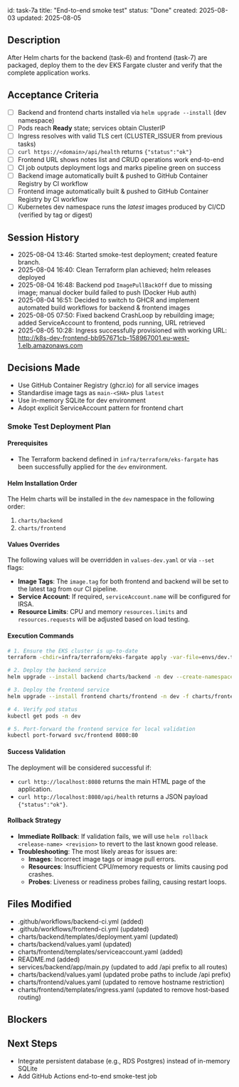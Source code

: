 id: task-7a
title: "End-to-end smoke test"
status: "Done"
created: 2025-08-03
updated: 2025-08-05

## Description

After Helm charts for the backend (task-6) and frontend (task-7) are packaged, deploy them to the dev EKS Fargate cluster and verify that the complete application works.

## Acceptance Criteria

- [ ] Backend and frontend charts installed via `helm upgrade --install` (dev namespace)
- [ ] Pods reach **Ready** state; services obtain ClusterIP
- [ ] Ingress resolves with valid TLS cert (CLUSTER_ISSUER from previous tasks)
- [ ] `curl https://<domain>/api/health` returns `{"status":"ok"}`
- [ ] Frontend URL shows notes list and CRUD operations work end-to-end
- [ ] CI job outputs deployment logs and marks pipeline green on success
- [ ] Backend image automatically built & pushed to GitHub Container Registry by CI workflow
- [ ] Frontend image automatically built & pushed to GitHub Container Registry by CI workflow
- [ ] Kubernetes dev namespace runs the _latest_ images produced by CI/CD (verified by tag or digest)

## Session History

- 2025-08-04 13:46: Started smoke-test deployment; created feature branch.
- 2025-08-04 16:40: Clean Terraform plan achieved; helm releases deployed
- 2025-08-04 16:48: Backend pod `ImagePullBackOff` due to missing image; manual docker build failed to push (Docker Hub auth)
- 2025-08-04 16:51: Decided to switch to GHCR and implement automated build workflows for backend & frontend images
- 2025-08-05 07:50: Fixed backend CrashLoop by rebuilding image; added ServiceAccount to frontend, pods running, URL retrieved
- 2025-08-05 10:28: Ingress successfully provisioned with working URL: http://k8s-dev-frontend-bb957671cb-158967001.eu-west-1.elb.amazonaws.com

## Decisions Made

- Use GitHub Container Registry (ghcr.io) for all service images
- Standardise image tags as `main-<SHA>` plus `latest`
- Use in-memory SQLite for dev environment
- Adopt explicit ServiceAccount pattern for frontend chart

### Smoke Test Deployment Plan

#### Prerequisites

- The Terraform backend defined in `infra/terraform/eks-fargate` has been successfully applied for the `dev` environment.

#### Helm Installation Order

The Helm charts will be installed in the `dev` namespace in the following order:

1.  `charts/backend`
2.  `charts/frontend`

#### Values Overrides

The following values will be overridden in `values-dev.yaml` or via `--set` flags:

- **Image Tags**: The `image.tag` for both frontend and backend will be set to the latest tag from our CI pipeline.
- **Service Account**: If required, `serviceAccount.name` will be configured for IRSA.
- **Resource Limits**: CPU and memory `resources.limits` and `resources.requests` will be adjusted based on load testing.

#### Execution Commands

```bash
# 1. Ensure the EKS cluster is up-to-date
terraform -chdir=infra/terraform/eks-fargate apply -var-file=envs/dev.tfvars

# 2. Deploy the backend service
helm upgrade --install backend charts/backend -n dev --create-namespace -f charts/backend/values-dev.yaml

# 3. Deploy the frontend service
helm upgrade --install frontend charts/frontend -n dev -f charts/frontend/values-dev.yaml

# 4. Verify pod status
kubectl get pods -n dev

# 5. Port-forward the frontend service for local validation
kubectl port-forward svc/frontend 8080:80
```

#### Success Validation

The deployment will be considered successful if:

- `curl http://localhost:8080` returns the main HTML page of the application.
- `curl http://localhost:8080/api/health` returns a JSON payload `{"status":"ok"}`.

#### Rollback Strategy

- **Immediate Rollback**: If validation fails, we will use `helm rollback <release-name> <revision>` to revert to the last known good release.
- **Troubleshooting**: The most likely areas for issues are:
  - **Images**: Incorrect image tags or image pull errors.
  - **Resources**: Insufficient CPU/memory requests or limits causing pod crashes.
  - **Probes**: Liveness or readiness probes failing, causing restart loops.

## Files Modified

- .github/workflows/backend-ci.yml (added)
- .github/workflows/frontend-ci.yml (updated)
- charts/backend/templates/deployment.yaml (updated)
- charts/backend/values.yaml (updated)
- charts/frontend/templates/serviceaccount.yaml (added)
- README.md (added)
- services/backend/app/main.py (updated to add /api prefix to all routes)
- charts/backend/values.yaml (updated probe paths to include /api prefix)
- charts/frontend/values.yaml (updated to remove hostname restriction)
- charts/frontend/templates/ingress.yaml (updated to remove host-based routing)

## Blockers

<!-- Document any blockers encountered -->

## Next Steps

- Integrate persistent database (e.g., RDS Postgres) instead of in-memory SQLite
- Add GitHub Actions end-to-end smoke-test job
